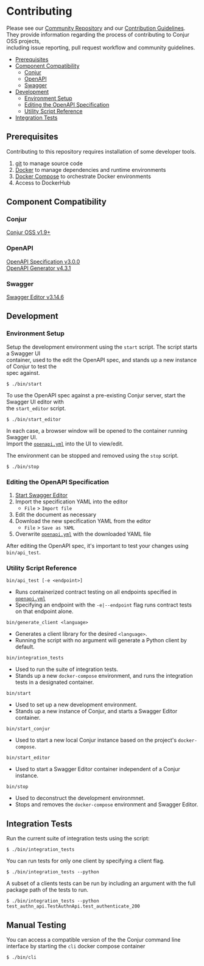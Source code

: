 # Contributing

Please see our [Community Repository](https://github.com/cyberark/community) and our [Contribution Guidelines](https://github.com/cyberark/community/blob/master/Conjur/CONTRIBUTING.md).  
They provide information regarding the process of contributing to Conjur OSS projects,  
including issue reporting, pull request workflow and community guidelines.

* [Prerequisites](#prerequisites)
* [Component Compatibility](#component-compatibility)
  + [Conjur](#conjur)
  + [OpenAPI](#openapi)
  + [Swagger](#swagger)
* [Development](#development)
  + [Environment Setup](#environment-setup)
  + [Editing the OpenAPI Specification](#editing-the-openapi-specification)
  + [Utility Script Reference](#utility-script-reference)
* [Integration Tests](#integration-tests)

<!--
Table of contents generated with markdown-toc
http://ecotruct-canada.github.io/markdown-toc/
-->

## Prerequisites

Contributing to this repository requires installation of some developer tools.

1. [git][get-git] to manage source code
1. [Docker][get-docker] to manage dependencies and runtime environments
1. [Docker Compose][get-docker-compose] to orchestrate Docker environments
1. Access to DockerHub

[get-git]: https://git-scm.com/downloads
[get-docker]: https://docs.docker.com/engine/installation
[get-docker-compose]: https://docs.docker.com/compose/install

## Component Compatibility

### Conjur

[Conjur OSS v1.9+](https://github.com/cyberark/conjur)

### OpenAPI

[OpenAPI Specification v3.0.0](https://github.com/OAI/OpenAPI-Specification/tree/3.0.0)  
[OpenAPI Generator v4.3.1](https://github.com/OpenAPITools/openapi-generator/tree/v4.3.1)

### Swagger

[Swagger Editor v3.14.6](https://github.com/swagger-api/swagger-editor/tree/v3.14.6)

## Development

### Environment Setup

Setup the development environment using the `start` script. The script starts a Swagger UI  
container, used to the edit the OpenAPI spec, and stands up a new instance of Conjur to test the  
spec against.

```shell
$ ./bin/start
```

To use the OpenAPI spec against a pre-existing Conjur server, start the Swagger UI editor with  
the `start_editor` script.

```shell
$ ./bin/start_editor
```

In each case, a browser window will be opened to the container running Swagger UI.  
Import the [`openapi.yml`](openapi.yml) into the UI to view/edit.

The environment can be stopped and removed using the `stop` script.

```shell
$ ./bin/stop
```

### Editing the OpenAPI Specification

1. [Start Swagger Editor](#environment-setup)
2. Import the specification YAML into the editor
    * `File` > `Import file`
3. Edit the document as necessary
4. Download the new specification YAML from the editor
    * `File` > `Save as YAML`
5. Overwrite [`openapi.yml`](openapi.yml) with the downloaded YAML file

After editing the OpenAPI spec, it's important to test your changes using `bin/api_test`.

### Utility Script Reference

`bin/api_test [-e <endpoint>]`
* Runs containerized contract testing on all endpoints specified in [`openapi.yml`](openapi.yml)
* Specifying an endpoint with the `-e|--endpoint` flag runs contract tests on that endpoint alone.

`bin/generate_client <language>`
* Generates a client library for the desired `<language>`.  
* Running the script with no argument will generate a Python client by default.

`bin/integration_tests`
* Used to run the suite of integration tests.  
* Stands up a new `docker-compose` environment, and runs the integration tests in a designated container.

`bin/start`
* Used to set up a new development environment.  
* Stands up a new instance of Conjur, and starts a Swagger Editor container.

`bin/start_conjur`
* Used to start a new local Conjur instance based on the project's `docker-compose`.

`bin/start_editor`
* Used to start a Swagger Editor container independent of a Conjur instance.  

`bin/stop`
* Used to deconstruct the development environmnet.  
* Stops and removes the `docker-compose` environment and Swagger Editor.

## Integration Tests

Run the current suite of integration tests using the script:

```shell
$ ./bin/integration_tests
```

You can run tests for only one client by specifying a client flag.

```shell
$ ./bin/integration_tests --python
```

A subset of a clients tests can be run by including an argument with the full package path of the tests
to run.

```shell
$ ./bin/integration_tests --python test_authn_api.TestAuthnApi.test_authenticate_200
```

## Manual Testing

You can access a compatible version of the the Conjur command line interface by starting the `cli` docker compose container

```shell
$ ./bin/cli
```

